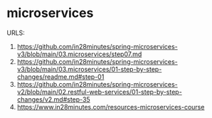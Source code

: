 # microservices

URLS:
1. https://github.com/in28minutes/spring-microservices-v3/blob/main/03.microservices/step07.md
2. https://github.com/in28minutes/spring-microservices-v3/blob/main/03.microservices/01-step-by-step-changes/readme.md#step-01
3. https://github.com/in28minutes/spring-microservices-v2/blob/main/02.restful-web-services/01-step-by-step-changes/v2.md#step-35
4. https://www.in28minutes.com/resources-microservices-course
